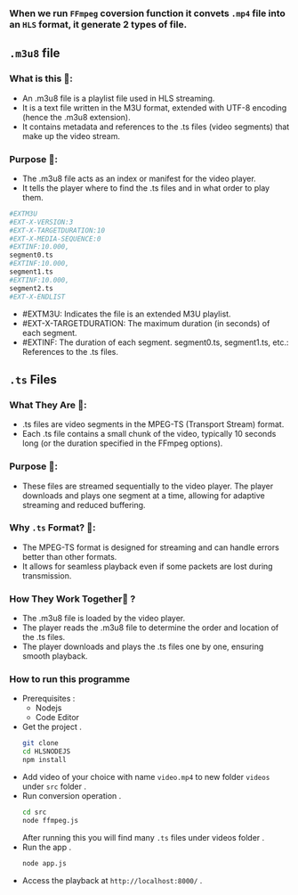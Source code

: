 ### When we run `FFmpeg` coversion function it convets `.mp4` file into an `HLS` format, it generate 2 types of file.
## `.m3u8` file
### What is this 🤔:

  - An .m3u8 file is a playlist file used in HLS streaming.
  - It is a text file written in the M3U format, extended with UTF-8 encoding (hence the .m3u8 extension).
  - It contains metadata and references to the .ts files (video segments) that make up the video stream.
### Purpose 🤨:

  - The .m3u8 file acts as an index or manifest for the video player.
  - It tells the player where to find the .ts files and in what order to play them.
```bash
#EXTM3U
#EXT-X-VERSION:3
#EXT-X-TARGETDURATION:10
#EXT-X-MEDIA-SEQUENCE:0
#EXTINF:10.000,
segment0.ts
#EXTINF:10.000,
segment1.ts
#EXTINF:10.000,
segment2.ts
#EXT-X-ENDLIST
```

- #EXTM3U: Indicates the file is an extended M3U playlist.
- #EXT-X-TARGETDURATION: The maximum duration (in seconds) of each segment.
- #EXTINF: The duration of each segment.
segment0.ts, segment1.ts, etc.: References to the .ts files.

## `.ts` Files
### What They Are 🤔:

- .ts files are video segments in the MPEG-TS (Transport Stream) format.
- Each .ts file contains a small chunk of the video, typically 10 seconds long (or the duration specified in the FFmpeg options).
### Purpose 🤨:

- These files are streamed sequentially to the video player.
The player downloads and plays one segment at a time, allowing for adaptive streaming and reduced buffering.
### Why `.ts` Format? 🤔:

- The MPEG-TS format is designed for streaming and can handle errors better than other formats.
- It allows for seamless playback even if some packets are lost during transmission.

### How They Work Together🤔 ?
- The .m3u8 file is loaded by the video player.
- The player reads the .m3u8 file to determine the order and location of the .ts files.
- The player downloads and plays the .ts files one by one, ensuring smooth playback.

### How to run this programme
- Prerequisites :
  - Nodejs
  - Code Editor
- Get the project .
  ```bash
  git clone 
  cd HLSNODEJS
  npm install
  ```
- Add video of your choice with name  `video.mp4` to new folder `videos` under `src` folder .
- Run conversion operation .
  ```bash
  cd src
  node ffmpeg.js
  ```
  After running this you will find many `.ts` files under videos folder .
- Run the app .
  ```bash
  node app.js
  ```
- Access the playback at `http://localhost:8000/` .